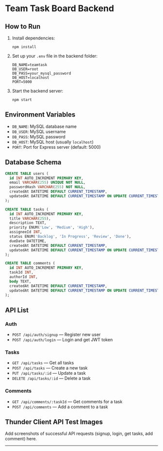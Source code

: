 # Team Task Board Backend

## How to Run

1. Install dependencies:
   ```
   npm install
   ```
2. Set up your `.env` file in the backend folder:
   ```
   DB_NAME=teamtask
   DB_USER=root
   DB_PASS=your_mysql_password
   DB_HOST=localhost
   PORT=5000
   ```
3. Start the backend server:
   ```
   npm start
   ```

## Environment Variables
- `DB_NAME`: MySQL database name
- `DB_USER`: MySQL username
- `DB_PASS`: MySQL password
- `DB_HOST`: MySQL host (usually `localhost`)
- `PORT`: Port for Express server (default: 5000)

## Database Schema
```sql
CREATE TABLE users (
  id INT AUTO_INCREMENT PRIMARY KEY,
  email VARCHAR(255) UNIQUE NOT NULL,
  passwordHash VARCHAR(255) NOT NULL,
  createdAt DATETIME DEFAULT CURRENT_TIMESTAMP,
  updatedAt DATETIME DEFAULT CURRENT_TIMESTAMP ON UPDATE CURRENT_TIMESTAMP
);

CREATE TABLE tasks (
  id INT AUTO_INCREMENT PRIMARY KEY,
  title VARCHAR(255),
  description TEXT,
  priority ENUM('Low', 'Medium', 'High'),
  assigneeId INT,
  status ENUM('Backlog', 'In Progress', 'Review', 'Done'),
  dueDate DATETIME,
  createdAt DATETIME DEFAULT CURRENT_TIMESTAMP,
  updatedAt DATETIME DEFAULT CURRENT_TIMESTAMP ON UPDATE CURRENT_TIMESTAMP
);

CREATE TABLE comments (
  id INT AUTO_INCREMENT PRIMARY KEY,
  taskId INT,
  authorId INT,
  body TEXT,
  createdAt DATETIME DEFAULT CURRENT_TIMESTAMP,
  updatedAt DATETIME DEFAULT CURRENT_TIMESTAMP ON UPDATE CURRENT_TIMESTAMP
);
```

## API List

### Auth
- `POST /api/auth/signup` — Register new user
- `POST /api/auth/login` — Login and get JWT token

### Tasks
- `GET /api/tasks` — Get all tasks
- `POST /api/tasks` — Create a new task
- `PUT /api/tasks/:id` — Update a task
- `DELETE /api/tasks/:id` — Delete a task

### Comments
- `GET /api/comments/:taskId` — Get comments for a task
- `POST /api/comments` — Add a comment to a task

## Thunder Client API Test Images

Add screenshots of successful API requests (signup, login, get tasks, add comment) here.

---
